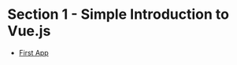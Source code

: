 # Section 1 - Simple Introduction to Vue.js

* [First App](https://github.com/robsonoduarte/learn-vue/blob/master/vuejs-2-curse/section-01-introduction/simple-app.html)
